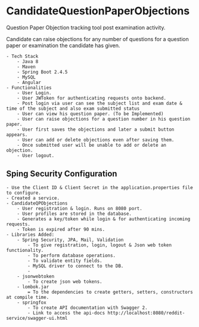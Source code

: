 # CandidateQuestionPaperObjections

Question Paper Objection tracking tool post examination activity.

Candidate can raise objections for any number of questions for a question paper or examination the candidate has given.

	- Tech Stack
		- Java 8
		- Maven
		- Spring Boot 2.4.5
		- MySQL
		- Angular
	- Functionalities
		- User Login.
		- User JWToken for authenticating requests onto backend.
		- Post login via user can see the subject list and exam date & time of the subject and also exam submitted status
		- User can view his question paper. (To be Implemented)
		- User can raise objections for a question number in his question paper.
		- User first saves the objections and later a submit button appears.
		- User can add or delete objections even after saving them.
		- Once submitted user will be unable to add or delete an objection.
		- User logout.


## Sping Security Configuration
	- Use the Client ID & Client Secret in the application.properties file to configure.
	- Created a service.
	- CandidateQPObjections
		- User registration & login. Runs on 8080 port.
		- User profiles are stored in the database.
		- Generates a key/token while login & for authenticating incoming requests.
		- Token is expired after 90 mins.
	- Libraries Added:
		- Spring Security, JPA, Mail, Validation
			- To give registration, login, logout & Json web token functionality.
			- To perform database operations.
			- To validate entity fields.
			- MySQL driver to connect to the DB.
			- 
		- jsonwebtoken
			- To create json web tokens.
		- lombok.jar 
			= To the dependencies to create getters, setters, constructors at compile time.
		- springfox
			- To create API documentation with Swagger 2.
			- Link to access the api-docs http://localhost:8080/reddit-service/swagger-ui.html
